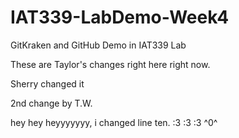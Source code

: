 # IAT339-LabDemo-Week4
GitKraken and GitHub Demo in IAT339 Lab

These are Taylor's changes right here right now.

Sherry changed it

2nd change by T.W.

hey hey heyyyyyyy, i changed line ten. :3 :3 :3 ^0^

